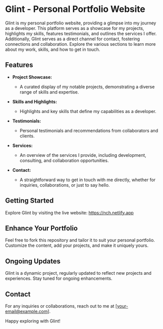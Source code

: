# Glint - Personal Portfolio Website

Glint is my personal portfolio website, providing a glimpse into my journey as a developer. This platform serves as a showcase for my projects, highlights my skills, features testimonials, and outlines the services I offer. Additionally, Glint serves as a direct channel for contact, fostering connections and collaboration. Explore the various sections to learn more about my work, skills, and how to get in touch.

## Features

- **Project Showcase:**
  - A curated display of my notable projects, demonstrating a diverse range of skills and expertise.

- **Skills and Highlights:**
  - Highlights and key skills that define my capabilities as a developer.

- **Testimonials:**
  - Personal testimonials and recommendations from collaborators and clients.

- **Services:**
  - An overview of the services I provide, including development, consulting, and collaboration opportunities.

- **Contact:**
  - A straightforward way to get in touch with me directly, whether for inquiries, collaborations, or just to say hello.

## Getting Started

Explore Glint by visiting the live website: https://nch.netlify.app

## Enhance Your Portfolio

Feel free to fork this repository and tailor it to suit your personal portfolio. Customize the content, add your projects, and make it uniquely yours.

## Ongoing Updates

Glint is a dynamic project, regularly updated to reflect new projects and experiences. Stay tuned for ongoing enhancements.

## Contact

For any inquiries or collaborations, reach out to me at [your-email@example.com].

Happy exploring with Glint!

